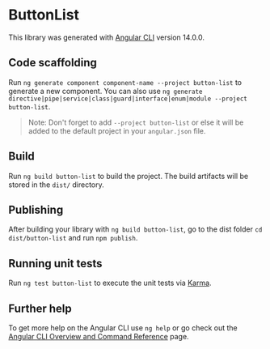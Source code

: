 # ButtonList

This library was generated with [Angular CLI](https://github.com/angular/angular-cli) version 14.0.0.

## Code scaffolding

Run `ng generate component component-name --project button-list` to generate a new component. You can also use `ng generate directive|pipe|service|class|guard|interface|enum|module --project button-list`.
> Note: Don't forget to add `--project button-list` or else it will be added to the default project in your `angular.json` file. 

## Build

Run `ng build button-list` to build the project. The build artifacts will be stored in the `dist/` directory.

## Publishing

After building your library with `ng build button-list`, go to the dist folder `cd dist/button-list` and run `npm publish`.

## Running unit tests

Run `ng test button-list` to execute the unit tests via [Karma](https://karma-runner.github.io).

## Further help

To get more help on the Angular CLI use `ng help` or go check out the [Angular CLI Overview and Command Reference](https://angular.io/cli) page.
